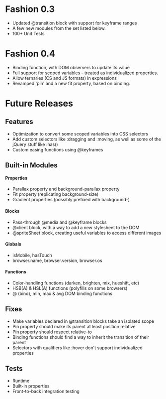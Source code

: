 # Fashion 0.3

* Updated @transition block with support for keyframe ranges
* A few new modules from the set listed below.
* 100+ Unit Tests

# Fashion 0.4

* Binding function, with DOM observers to update its value
* Full support for scoped variables - treated as individualized properties.
* Allow ternaries (CS and JS formats) in expressions
* Revamped 'pin' and a new fit property, based on binding.

# Future Releases

## Features

* Optimization to convert some scoped variables into CSS selectors
* Add custom selectors like :dragging and :moving, as well as some of the jQuery stuff like :has()
* Custom easing functions using @keyframes

## Built-in Modules

#### Properties
* Parallax property and background-parallax property
* Fit property (replicating background-size)
* Gradient properties (possibly prefixed with background-)

#### Blocks
* Pass-through @media and @keyframe blocks
* @client block, with a way to add a new stylesheet to the DOM
* @spriteSheet block, creating useful variables to access different images

#### Globals
* isMobile, hasTouch
* browser.name, browser.version, browser.os

#### Functions
* Color-handling functions (darken, brighten, mix, hueshift, etc)
* HSB(A) & HSL(A) functions (polyfills on some browsers)
* @ (bind), min, max & avg DOM binding functions


## Fixes

* Make variables declared in @transition blocks take an isolated scope
* Pin property should make its parent at least position relative
* Pin property should respect relative-to
* Binding functions should find a way to inherit the transition of their parent
* Selectors with qualifiers like :hover don't support individualized properties


## Tests

* Runtime
* Built-in properties
* Front-to-back integration testing
